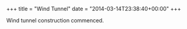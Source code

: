 +++
title = "Wind Tunnel"
date = "2014-03-14T23:38:40+00:00"
+++

Wind tunnel construction commenced.
			